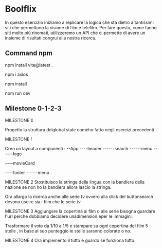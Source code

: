 # Boolflix

In questo esercizio iniziamo a replicare la logica che sta dietro a tantissimi siti che permettono la visione di film e telefilm.
Per fare questo, come fanno siti molto più rinomati, utilizzeremo un API che ci permette di avere un insieme di risultati congrui alla nostra ricerca.

## Command npm

npm install vite@latest .

npm i axios

npm install

nom run dev

## Milestone 0-1-2-3

MILESTONE 0

Progetto la struttura delglobal state comèho fatto negli esercizi precedenti

MILESTONE 1

Creo un layout a componenti :
--App
----header
------search
------menu
------logo

----movieCard

----footer
------menu

MILESTONE 2
Stostituisco la stringa della lingua con la bandiera della nazione se non ho la bandiera allora lascio la stringa.

Ora allargo la ricerca anche alle serie tv ovvero alla click del buttonsearch devono uscire sia i film che le serie tv

MILESTONE 3
Aggiungere là copertinà ai film o alle serie
bisogna guardare l'url perche dobbiamo decidere unàdimension eper le immagini.

Trasformare il voto da 1/10 a 1/5 e stampare su ogni copertina del film 5 stelle , in base al suo punteggio le stelle saranno colorate o no.

MILESTONE 4
Ora implemento il tutto e guardo se funziona tutto.

